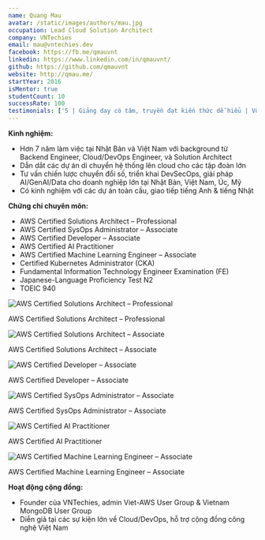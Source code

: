 ```yaml
---
name: Quang Mau
avatar: /static/images/authors/mau.jpg
occupation: Lead Cloud Solution Architect
company: VNTechies
email: mau@vntechies.dev
facebook: https://fb.me/qmauvnt
linkedin: https://www.linkedin.com/in/qmauvnt/
github: https://github.com/qmauvnt
website: http://qmau.me/
startYear: 2016
isMentor: true
studentCount: 10
successRate: 100
testimonials: ['5 | Giảng dạy có tâm, truyền đạt kiến thức dễ hiểu | Võ Hùng - Division Manager']
---
```


**Kinh nghiệm:**

- Hơn 7 năm làm việc tại Nhật Bản và Việt Nam với background từ Backend Engineer, Cloud/DevOps Engineer, và Solution Architect
- Dẫn dắt các dự án di chuyển hệ thống lên cloud cho các tập đoàn lớn
- Tư vấn chiến lược chuyển đổi số, triển khai DevSecOps, giải pháp AI/GenAI/Data cho doanh nghiệp lớn tại Nhật Bản, Việt Nam, Úc, Mỹ
- Có kinh nghiệm với các dự án toàn cầu, giao tiếp tiếng Anh & tiếng Nhật

**Chứng chỉ chuyên môn:**

- AWS Certified Solutions Architect – Professional
- AWS Certified SysOps Administrator – Associate
- AWS Certified Developer – Associate
- AWS Certified AI Practitioner
- AWS Certified Machine Learning Engineer – Associate
- Certified Kubernetes Administrator (CKA)
- Fundamental Information Technology Engineer Examination (FE)
- Japanese-Language Proficiency Test N2
- TOEIC 940

<div className="cert-grid">
  <div className="cert-row" style={{display: "flex", justifyContent: "center", flexWrap: "wrap", gap: "20px", margin: "5px 0"}}>
    <div style={{width: "160px", textAlign: "center"}}>
      <img src="/static/images/authors/certs/mausapro.png" alt="AWS Certified Solutions Architect – Professional" style={{width: "100%", border: "1px solid #eaeaea", borderRadius: "8px", padding: "5px"}}/>
      <p style={{fontSize: "0.8rem", marginTop: "5px"}}>AWS Certified Solutions Architect – Professional</p>
    </div>
    <div style={{width: "160px", textAlign: "center"}}>
      <img src="/static/images/authors/certs/mausoe.png" alt="AWS Certified Solutions Architect – Associate" style={{width: "100%", border: "1px solid #eaeaea", borderRadius: "8px", padding: "5px"}}/>
      <p style={{fontSize: "0.8rem", marginTop: "5px"}}>AWS Certified Solutions Architect – Associate</p>
    </div>
    <div style={{width: "160px", textAlign: "center"}}>
      <img src="/static/images/authors/certs/mauda.png" alt="AWS Certified Developer – Associate" style={{width: "100%", border: "1px solid #eaeaea", borderRadius: "8px", padding: "5px"}}/>
      <p style={{fontSize: "0.8rem", marginTop: "5px"}}>AWS Certified Developer – Associate</p>
    </div>
    <div style={{width: "160px", textAlign: "center"}}>
      <img src="/static/images/authors/certs/mausa.png" alt="AWS Certified SysOps Administrator – Associate" style={{width: "100%", border: "1px solid #eaeaea", borderRadius: "8px", padding: "5px"}}/>
      <p style={{fontSize: "0.8rem", marginTop: "5px"}}>AWS Certified SysOps Administrator – Associate</p>
    </div>
    <div style={{width: "160px", textAlign: "center"}}>
      <img src="/static/images/authors/certs/mauai.png" alt="AWS Certified AI Practitioner" style={{width: "100%", border: "1px solid #eaeaea", borderRadius: "8px", padding: "5px"}}/>
      <p style={{fontSize: "0.8rem", marginTop: "5px"}}>AWS Certified AI Practitioner</p>
    </div>
    <div style={{width: "160px", textAlign: "center"}}>
      <img src="/static/images/authors/certs/mauml.png" alt="AWS Certified Machine Learning Engineer – Associate" style={{width: "100%", border: "1px solid #eaeaea", borderRadius: "8px", padding: "5px"}}/>
      <p style={{fontSize: "0.8rem", marginTop: "5px"}}>AWS Certified Machine Learning Engineer – Associate</p>
    </div>
  </div>
</div>

**Hoạt động cộng đồng:**

- Founder của VNTechies, admin Viet-AWS User Group & Vietnam MongoDB User Group
- Diễn giả tại các sự kiện lớn về Cloud/DevOps, hỗ trợ cộng đồng công nghệ Việt Nam
